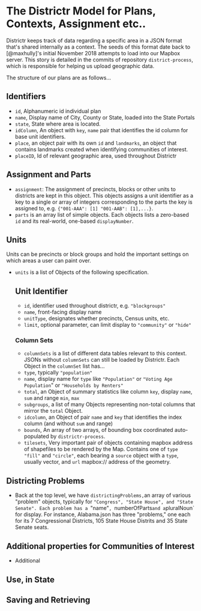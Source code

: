 
 # The Districtr Model for Plans, Contexts, Assignment etc..
 
 Districtr keeps track of data regarding a specific area in a JSON format that's
 shared internally as a context. The seeds of this format date back to [@maxhully]'s 
 initial November 2018 attempts to load into our Mapbox server. This story is
 detailed in the commits of repository `district-process`, which is responsible
 for helping us upload geographic data.
 
 The structure of our plans are as follows...
 
 ## Identifiers
 
- `id`, Alphanumeric id individual plan
- `name`, Display name of City, County or State, loaded into the State Portals
- `state`, State where area is located.
- `idColumn`, An object with `key`, `name` pair that identifies the id column for base unit identifiers.
- `place`, an object pair with its own `id` and `landmarks`, an object that contains landmarks created when identifying communities of interest. 
- `placeID`, Id of relevant geographic area, used throughout Districtr

## Assignment and Parts
- `assignment`: The assignment of precincts, blocks or other units to districts are kept in this object. This objects assigns a unit identifier as a key to a single or array of integers corresponding to the parts the key is assigned to, e.g. `{"001-AAA": [1] "001-AAB": [1],...}`.
- `parts` is an array list of simple objects. Each objects lists a zero-based `id` and its real-world, one-based `displayNumber`.

## Units
Units can be precincts or block groups and hold the important settings on which
areas a user can paint over. 

 - `units` is a list of Objects of the following specification.
     ## Unit Identifier
     - `id`, identifier used throughout districtr, e.g. `"blockgroups"`
     - `name`, front-facing display name
     - `unitType`, designates whether precincts, Census units, etc.
     - `limit`, optional parameter, can limit display to `"community"` or `"hide"`
     ### Column Sets
     - `columnSets` is a list of different data tables relevant to this context. JSONs
     without `columnSets` can still be loaded by Districtr. Each Object in the `columnSet`
     list has...
     - `type`, typically `"population"`
     - `name`, display name for `type` like `"Population"` or `"Voting Age Population`" or `"Households by Renters"`
     - `total`, an Object of summary statistics like column `key`, display `name`, `sum` and range `min`, `max`
     - `subgroups`, a list of many Objects representing non-total columns that mirror the `total` Object.
     - `idcolumn`, an Object of pair `name` and `key` that identifies the index column (and without `sum` and range)
     - `bounds`, An array of two arrays, of bounding box coordinated auto-populated by `districtr-process`.
     - `tilesets`, Very important pair of objects containing mapbox address of shapefiles to be rendered by the Map.
     Contains one of `type` `"fill"` and `"circle"`, each bearing a `source` object with a `type`, usually vector,
     and `url` mapbox:// address of the geometry. 

## Districting Problems
- Back at the top level, we have `districtingProblems,`an array of various "problem" objects, typically for `"Congress",
 "State House", and "State Senate". Each problem has a `"name"`, `numberOfParts` and a `pluralNoun` for display.
 For instance, Alabama.json has three "problems," one each for its 7 Congressional Districts, 105 State House
Distrits and 35 State Senate seats. 

## Additional properties for Communities of Interest

  - Additional
  
## Use, in State

## Saving and Retrieving
